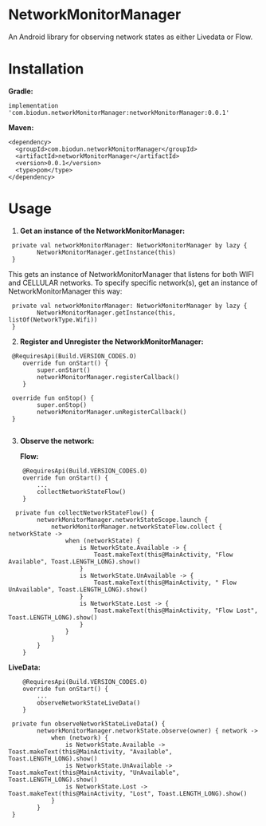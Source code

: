 # NetworkMonitorManager

An Android library for observing network states as either Livedata or Flow.

# Installation

**Gradle:**

` implementation 'com.biodun.networkMonitorManager:networkMonitorManager:0.0.1' `

**Maven:**

```
<dependency>
  <groupId>com.biodun.networkMonitorManager</groupId>
  <artifactId>networkMonitorManager</artifactId>
  <version>0.0.1</version>
  <type>pom</type>
</dependency>
```
# Usage

1. **Get an instance of the NetworkMonitorManager:**

```
 private val networkMonitorManager: NetworkMonitorManager by lazy {
        NetworkMonitorManager.getInstance(this)
 }
```
 This gets an instance of NetworkMonitorManager that listens for both WIFI and CELLULAR networks. 
To specify specific network(s), get an instance of NetworkMonitorManager this way:

```
 private val networkMonitorManager: NetworkMonitorManager by lazy {
        NetworkMonitorManager.getInstance(this, listOf(NetworkType.Wifi))
 }
```

2. **Register and Unregister the NetworkMonitorManager:**

```
 @RequiresApi(Build.VERSION_CODES.O)
    override fun onStart() {
        super.onStart()
        networkMonitorManager.registerCallback()
    }
```

```
 override fun onStop() {
        super.onStop()
        networkMonitorManager.unRegisterCallback()
 }
 
 ```
 
 3. **Observe the network:**
    
    **Flow:**
```
    @RequiresApi(Build.VERSION_CODES.O)
    override fun onStart() {
        ...
        collectNetworkStateFlow() 
    }
```
```
  private fun collectNetworkStateFlow() {
        networkMonitorManager.networkStateScope.launch {
            networkMonitorManager.networkStateFlow.collect { networkState ->
                when (networkState) {
                    is NetworkState.Available -> {
                        Toast.makeText(this@MainActivity, "Flow Available", Toast.LENGTH_LONG).show()
                    }
                    is NetworkState.UnAvailable -> {
                        Toast.makeText(this@MainActivity, " Flow UnAvailable", Toast.LENGTH_LONG).show()
                    }
                    is NetworkState.Lost -> {
                        Toast.makeText(this@MainActivity, "Flow Lost", Toast.LENGTH_LONG).show()
                    }
                }
            }
        }
    }

```

**LiveData:**

```
    @RequiresApi(Build.VERSION_CODES.O)
    override fun onStart() {
        ...
        observeNetworkStateLiveData()
    }
```

```
 private fun observeNetworkStateLiveData() {
        networkMonitorManager.networkState.observe(owner) { network ->
            when (network) {
                is NetworkState.Available -> Toast.makeText(this@MainActivity, "Available",  Toast.LENGTH_LONG).show()
                is NetworkState.UnAvailable -> Toast.makeText(this@MainActivity, "UnAvailable",  Toast.LENGTH_LONG).show()
                is NetworkState.Lost -> Toast.makeText(this@MainActivity, "Lost", Toast.LENGTH_LONG).show()
            }
        }
 }
```



